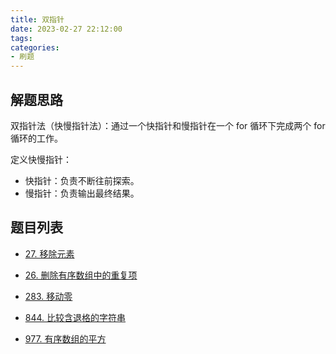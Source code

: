 ```yaml
---
title: 双指针
date: 2023-02-27 22:12:00
tags:
categories:
- 刷题
---
```


## 解题思路
双指针法（快慢指针法）：通过一个快指针和慢指针在一个 for 循环下完成两个 for 循环的工作。

定义快慢指针：
- 快指针：负责不断往前探索。
- 慢指针：负责输出最终结果。


## 题目列表
- [27. 移除元素](https://leetcode.cn/problems/remove-element)

- [26. 删除有序数组中的重复项](https://leetcode.cn/problems/remove-duplicates-from-sorted-array/)

- [283. 移动零](https://leetcode.cn/problems/move-zeroes/)

- [844. 比较含退格的字符串](https://leetcode.cn/problems/backspace-string-compare/)

- [977. 有序数组的平方](https://leetcode.cn/problems/squares-of-a-sorted-array/)